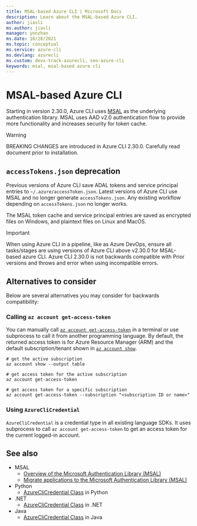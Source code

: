 ```yaml
---
title: MSAL-based Azure CLI | Microsoft Docs
description: Learn about the MSAL-based Azure CLI.
author: jiasli
ms.author: jiasli
manager: yonzhan
ms.date: 10/28/2021
ms.topic: conceptual
ms.service: azure-cli
ms.devlang: azurecli
ms.custom: devx-track-azurecli, seo-azure-cli
keywords: msal, msal-based azure cli
---
```


# MSAL-based Azure CLI

Starting in version 2.30.0, Azure CLI uses [MSAL](https://github.com/AzureAD/microsoft-authentication-library-for-python)
as the underlying authentication library. MSAL uses AAD v2.0 authentication flow to provide more
functionality and increases security for token cache.

> [!WARNING]
> BREAKING CHANGES are introduced in Azure CLI 2.30.0. Carefully read document prior to installation.

## `accessTokens.json` deprecation

Previous versions of Azure CLI save ADAL tokens and service principal entries to
`~/.azure/accessToken.json`. Latest versions of Azure CLI use MSAL and no longer generate
`accessTokens.json`. Any existing workflow depending on `accessTokens.json` no longer works.

The MSAL token cache and service principal entries are saved as encrypted files on Windows, and
plaintext files on Linux and MacOS.

> [!IMPORTANT]
> When using Azure CLI in a pipeline, like as Azure DevOps, ensure all tasks/stages are using
> versions of Azure CLI above v2.30.0 for MSAL-based azure CLI. Azure CLI 2.30.0 is not
> backwards compatible with Prior versions and throws and error when using incompatible errors.

## Alternatives to consider

Below are several alternatives you may consider for backwards compatibility:

### Calling `az account get-access-token`

You can manually call [`az account get-access-token`](/cli/azure/account#az_account_get_access_token)
in a terminal or use subprocess to call it from another programming language. By default, the
returned access token is for Azure Resource Manager (ARM) and the default subscription/tenant shown
in [`az account show`](/cli/azure/account#az_account_show).

```azurecli
# get the active subscription
az account show --output table

# get access token for the active subscription
az account get-access-token

# get access token for a specific subscription
az account get-access-token --subscription "<subscription ID or name>"
```

### Using `AzureCliCredential`

`AzureCliCredential` is a credential type in all existing language SDKs. It uses subprocess to call
`az account get-access-token` to get an access token for the current logged-in account.

## See also

- MSAL
  - [Overview of the Microsoft Authentication Library (MSAL)](/azure/active-directory/develop/msal-overview)
  - [Migrate applications to the Microsoft Authentication Library (MSAL)](/azure/active-directory/develop/msal-migration)
- Python
  - [AzureCliCredential Class](/python/api/azure-identity/azure.identity.azureclicredential) in Python
- .NET
  - [AzureCliCredential Class](/dotnet/api/azure.identity.azureclicredential) in .NET
- Java
  - [AzureCliCredential Class](/java/api/com.azure.identity.azureclicredential) in Java
